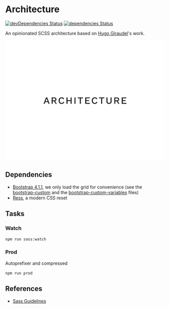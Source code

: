 # Architecture

[![devDependencies Status](https://david-dm.org/19h47/architecture/dev-status.svg)](https://david-dm.org/19h47/architecture?type=dev)
[![dependencies Status](https://david-dm.org/19h47/architecture/status.svg)](https://david-dm.org/19h47/architecture)

An opinionated SCSS architecture based on [Hugo Giraudel](https://github.com/HugoGiraudel)'s work.

![Architecture](architecture.png)

## Dependencies

- [Bootstrap 4.1.1](https://github.com/twbs/bootstrap), we only load the grid for convenience (see the [bootstrap-custom](https://github.com/19h47/architecture/blob/master/assets/stylesheets/vendors/_bootstrap-custom.scss) and the [bootstrap-custom-variables](https://github.com/19h47/architecture/blob/master/assets/stylesheets/vendors/_bootstrap-custom-variables.scss) files)
- [Ress](https://github.com/filipelinhares/ress), a modern CSS reset

## Tasks

### Watch

```
npm run sass:watch
```

### Prod

Autoprefixer and compressed

```
npm run prod
```

## References

- [Sass Guidelines](https://sass-guidelin.es/#architecture)
